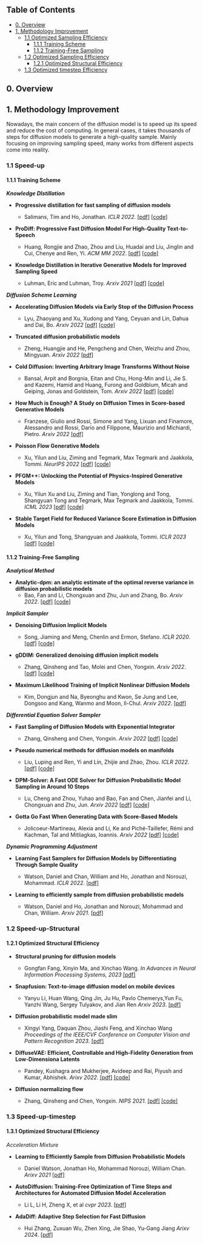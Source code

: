 ## Table of Contents
- [0. Overview](#0-Overview)
- [1. Methodology Improvement](#1-Methodology-Improvement)
  - [1.1 Optimized Sampling Efficiency](#11-Speed-up-sample)
    - [1.1.1 Training Scheme](#111-Training-Scheme)
    - [1.1.2 Training-Free Sampling](#112-Training-Free-Sampling)
  - [1.2 Optimized Sampling Efficiency](#12-Speed-up-Structural)
    - [1.2.1 Optimized Structural Efficiency](#121-Mixed-Modeling)
  - [1.3 Optimized timestep Efficiency](#13-Speed-up-timestep)


## 0. Overview


## 1. Methodology Improvement
<!-- ### Variational Gap Optimization -->
<!-- ### Dimension Deduction -->

Nowadays, the main concern of the diffusion model is to speed up its speed and reduce the cost of computing. In general cases, it takes thousands of steps for diffusion models to generate a high-quality sample. Mainly focusing on improving sampling speed, many works from different aspects come into reality. 


### 1.1 Speed-up
#### 1.1.1 Training Scheme

***Knowledge DIstillation***
 - **Progressive distillation for fast sampling of diffusion models**
    - Salimans, Tim and Ho, Jonathan. *ICLR 2022*. [[pdf]](https://arxiv.org/abs/2202.00512) [[code]](https://github.com/google-research/google-research/tree/master/diffusion_distillation) <!-- TODO: Update version -->

 - **ProDiff: Progressive Fast Diffusion Model For High-Quality Text-to-Speech**
    - Huang, Rongjie and Zhao, Zhou and Liu, Huadai and Liu, Jinglin and Cui, Chenye and Ren, Yi. *ACM MM 2022*. [[pdf]](https://arxiv.org/abs/2207.06389) [[code]](https://github.com/Rongjiehuang/ProDiff) <!-- TODO: Update version -->

 - **Knowledge Distillation in Iterative Generative Models for Improved Sampling Speed**
    - Luhman, Eric and Luhman, Troy. *Arxiv 2021* [[pdf]](https://arxiv.org/abs/2101.02388) [[code]](https://github.com/tcl9876/Denoising_Student) <!-- TODO: Cite in text -->


***Diffusion Scheme Learning***
 - **Accelerating Diffusion Models via Early Stop of the Diffusion Process**
    - Lyu, Zhaoyang and Xu, Xudong and Yang, Ceyuan and Lin, Dahua and Dai, Bo. *Arxiv 2022* [[pdf]](https://arxiv.org/abs/2205.12524) [[code]](https://github.com/zhaoyanglyu/early_stopped_ddpm)
 
 - **Truncated diffusion probabilistic models**
    - Zheng, Huangjie and He, Pengcheng and Chen, Weizhu and Zhou, Mingyuan. *Arxiv 2022* [[pdf]](https://arxiv.org/abs/2202.09671)

 - **Cold Diffusion: Inverting Arbitrary Image Transforms Without Noise**
    - Bansal, Arpit and Borgnia, Eitan and Chu, Hong-Min and Li, Jie S. and Kazemi, Hamid and Huang, Furong and Goldblum, Micah and Geiping, Jonas and Goldstein, Tom. *Arxiv 2022* [[pdf]](https://arxiv.org/abs/2208.09392) [[code]](https://github.com/arpitbansal297/cold-diffusion-models)

 - **How Much is Enough? A Study on Diffusion Times in Score-based Generative Models**
    - Franzese, Giulio and Rossi, Simone and Yang, Lixuan and Finamore, Alessandro and Rossi, Dario and Filippone, Maurizio and Michiardi, Pietro. *Arxiv 2022* [[pdf]](https://arxiv.org/abs/2206.05173)

 - **Poisson Flow Generative Models**
   - Xu, Yilun and Liu, Ziming and Tegmark, Max Tegmark and Jaakkola, Tommi. *NeurIPS 2022* [[pdf]](https://arxiv.org/abs/2209.11178) [[code]](https://github.com/Newbeeer/Poisson_flow)

 - **PFGM++: Unlocking the Potential of Physics-Inspired Generative Models**
   - Xu, Yilun Xu and Liu, Ziming and Tian, Yonglong and Tong, Shangyuan Tong and Tegmark, Max Tegmark and Jaakkola, Tommi. *ICML 2023* [[pdf]](https://arxiv.org/abs/2302.04265) [[code]](https://github.com/Newbeeer/pfgmpp)

 - **Stable Target Field for Reduced Variance Score Estimation in Diffusion Models**
   - Xu, Yilun and Tong, Shangyuan and Jaakkola, Tommi. *ICLR 2023* [[pdf]](https://arxiv.org/abs/2302.00670) [[code]](https://github.com/Newbeeer/stf)
 

#### 1.1.2 Training-Free Sampling
***Analytical Method***
 - **Analytic-dpm: an analytic estimate of the optimal reverse variance in diffusion probabilistic models**
    - Bao, Fan and Li, Chongxuan and Zhu, Jun and Zhang, Bo. *Arxiv 2022*. [[pdf]](https://arxiv.org/abs/2201.06503) [[code]](https://github.com/baofff/Analytic-DPM)

***Implicit Sampler***
 - **Denoising Diffusion Implicit Models**
    - Song, Jiaming and Meng, Chenlin and Ermon, Stefano. *ICLR 2020*. [[pdf]](https://arxiv.org/abs/2010.02502) [[code]](https://github.com/ermongroup/ddim)

 - **gDDIM: Generalized denoising diffusion implicit models**
    - Zhang, Qinsheng and Tao, Molei and Chen, Yongxin. *Arxiv 2022*. [[pdf]](https://arxiv.org/abs/2206.05564) [[code]](https://github.com/qsh-zh/gDDIM)
 
 - **Maximum Likelihood Training of Implicit Nonlinear Diffusion Models**
    - Kim, Dongjun and Na, Byeonghu and Kwon, Se Jung and Lee, Dongsoo and Kang, Wanmo and Moon, Il-Chul. *Arxiv 2022*. [[pdf]](https://arxiv.org/abs/2205.13699) 

***Differential Equation Solver Sampler***
- **Fast Sampling of Diffusion Models with Exponential Integrator**
    - Zhang, Qinsheng and Chen, Yongxin. *Arxiv 2022* [[pdf]](https://arxiv.org/abs/2204.13902) [[code]](https://github.com/qsh-zh/deis)

- **Pseudo numerical methods for diffusion models on manifolds**
    - Liu, Luping and Ren, Yi and Lin, Zhijie and Zhao, Zhou. *ICLR 2022*. [[pdf]](https://arxiv.org/abs/2202.09778) [[code]](https://github.com/luping-liu/PNDM) <!-- TODO: Update version -->

- **DPM-Solver: A Fast ODE Solver for Diffusion Probabilistic Model Sampling in Around 10 Steps**
    - Lu, Cheng and Zhou, Yuhao and Bao, Fan and Chen, Jianfei and Li, Chongxuan and Zhu, Jun. *Arxiv 2022* [[pdf]](https://arxiv.org/abs/2206.00927) [[code]](https://github.com/luchengthu/dpm-solver) 

- **Gotta Go Fast When Generating Data with Score-Based Models**
    - Jolicoeur-Martineau, Alexia and Li, Ke and Piché-Taillefer, Rémi and Kachman, Tal and Mitliagkas, Ioannis. *Arxiv 2022* [[pdf]](https://arxiv.org/abs/2105.14080) [[code]](https://github.com/AlexiaJM/score_sde_fast_sampling) 

***Dynamic Programming Adjustment***
- **Learning Fast Samplers for Diffusion Models by Differentiating Through Sample Quality**
    - Watson, Daniel and Chan, William and Ho, Jonathan and Norouzi, Mohammad. *ICLR 2022*. [[pdf]](https://arxiv.org/abs/2202.05830) 

- **Learning to efficiently sample from diffusion probabilistic models**
    - Watson, Daniel and Ho, Jonathan and Norouzi, Mohammad and Chan, William. *Arxiv 2021*. [[pdf]](https://arxiv.org/abs/2106.03802)  

### 1.2 Speed-up-Structural
#### 1.2.1 Optimized Structural Efficiency
- **Structural pruning for diffusion models**
    - Gongfan Fang, Xinyin Ma, and Xinchao Wang. *In Advances in Neural Information Processing Systems, 2023* [[pdf]](https://arxiv.org/abs/2305.10924) 

- **Snapfusion: Text-to-image diffusion model on mobile devices**
    - Yanyu Li, Huan Wang, Qing Jin, Ju Hu, Pavlo Chemerys,Yun Fu, Yanzhi Wang, Sergey Tulyakov, and Jian Ren *Arxiv 2023*. [[pdf]](https://arxiv.org/abs/2306.00980) 

- **Diffusion probabilistic model made slim**
    - Xingyi Yang, Daquan Zhou, Jiashi Feng, and Xinchao Wang *Proceedings of the IEEE/CVF Conference on Computer Vision and Pattern Recognition 2023*. [[pdf]](https://ieeexplore.ieee.org/xpl/conhome/1000147/all-proceedings)  

- **DiffuseVAE: Efficient, Controllable and High-Fidelity Generation from Low-Dimensiona Latents**
    - Pandey, Kushagra and Mukherjee, Avideep and Rai, Piyush and Kumar, Abhishek. *Arixv 2022*. [[pdf]](https://arxiv.org/pdf/2201.00308) [[code]](https://github.com/kpandey008/DiffuseVAE) 

- **Diffusion normalizing flow**
    - Zhang, Qinsheng and Chen, Yongxin. *NIPS 2021*. [[pdf]](https://arxiv.org/abs/2110.07579) [[code]](https://github.com/qsh-zh/DiffFlow) 

### 1.3 Speed-up-timestep
#### 1.3.1 Optimized Structural Efficiency
*Acceleration Mixture* 
- **Learning to Efficiently Sample from Diffusion Probabilistic Models**
    - Daniel Watson, Jonathan Ho, Mohammad Norouzi, William Chan. *Arixv 2021* [[pdf]](https://arxiv.org/abs/2106.03802) 

- **AutoDiffusion: Training-Free Optimization of Time Steps and Architectures for Automated Diffusion Model Acceleration**
    - Li L, Li H, Zheng X, et al *cvpr 2023*. [[pdf]](https://openaccess.thecvf.com/content/ICCV2023/papers/Li_AutoDiffusion_Training-Free_Optimization_of_Time_Steps_and_Architectures_for_Automated_ICCV_2023_paper.pdf) 

- **AdaDiff: Adaptive Step Selection for Fast Diffusion**
    - Hui Zhang, Zuxuan Wu, Zhen Xing, Jie Shao, Yu-Gang Jiang *Arixv 2024*. [[pdf]](https://arxiv.org/abs/2311.14768)  
